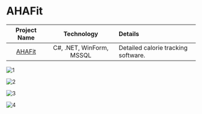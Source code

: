 # AHAFit

| Project Name        | Technology           | Details  |
|:-------------:|:-------------:|:-----|
|<a href="https://github.com/yilmazhuseyin/AHAFit" target="_blank">AHAFit</a>|C#, .NET, WinForm, MSSQL|Detailed calorie tracking software.|

![1](https://user-images.githubusercontent.com/74953321/157450828-e1b5e23f-9f47-4f35-a26d-447847167579.png)

![2](https://user-images.githubusercontent.com/74953321/157450846-375f3007-1d5b-4fa9-a4a0-4e1e99b9f837.png)

![3](https://user-images.githubusercontent.com/74953321/157450930-0c4ac95c-92ad-462e-8583-2d7eea5413da.png)

![4](https://user-images.githubusercontent.com/74953321/157450941-afbc0023-1c33-4ef9-9157-2e871520ef4f.png)
